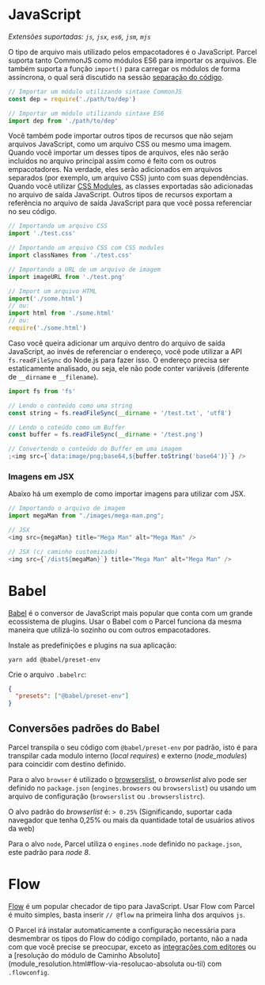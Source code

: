 # JavaScript

_Extensões suportadas: `js`, `jsx`, `es6`, `jsm`, `mjs`_

O tipo de arquivo mais utilizado pelos empacotadores é o JavaScript. Parcel suporta tanto CommonJS como módulos ES6 para importar os arquivos. Ele também suporta a função `import()` para carregar os módulos de forma assíncrona, o qual será discutido na sessão [separação do código](code_splitting.html).

```javascript
// Importar um módulo utilizando sintaxe CommonJS
const dep = require('./path/to/dep')

// Importar um módulo utilizando sintaxe ES6
import dep from './path/to/dep'
```

Você também pode importar outros tipos de recursos que não sejam arquivos JavaScript, como um arquivo CSS ou mesmo uma imagem. Quando você importar um desses tipos de arquivos, eles não serão incluídos no arquivo principal assim como é feito com os outros empacotadores. Na verdade, eles serão adicionados em arquivos separados (por exemplo, um arquivo CSS) junto com suas dependências. Quando você utilizar [CSS Modules](https://github.com/css-modules/css-modules), as classes exportadas são adicionadas no arquivo de saída JavaScript. Outros tipos de recursos exportam a referência no arquivo de saída JavaScript para que você possa referenciar no seu código.

```javascript
// Importando um arquivo CSS
import './test.css'

// Importando um arquivo CSS com CSS modules
import classNames from './test.css'

// Importando a URL de um arquivo de imagem
import imageURL from './test.png'

// Import um arquivo HTML
import('./some.html')
// ou:
import html from './some.html'
// ou:
require('./some.html')
```

Caso você queira adicionar um arquivo dentro do arquivo de saída JavaScript, ao invés de referenciar o endereço, você pode utilizar a API `fs.readFileSync` do Node.js para fazer isso. O endereço precisa ser estaticamente analisado, ou seja, ele não pode conter variáveis (diferente de `__dirname` e `__filename`).

```javascript
import fs from 'fs'

// Lendo o conteúdo como uma string
const string = fs.readFileSync(__dirname + '/test.txt', 'utf8')

// Lendo o coteúdo como um Buffer
const buffer = fs.readFileSync(__dirname + '/test.png')

// Convertendo o conteúdo do Buffer em uma imagem
;<img src={`data:image/png;base64,${buffer.toString('base64')}`} />
```

### Imagens em JSX

Abaixo há um exemplo de como importar imagens para utilizar com JSX.

```js
// Importando o arquivo de imagem
import megaMan from "./images/mega-man.png";

// JSX
<img src={megaMan} title="Mega Man" alt="Mega Man" />

// JSX (c/ caminho customizado)
<img src={`/dist${megaMan}`} title="Mega Man" alt="Mega Man" />
```

# Babel

[Babel](https://babeljs.io) é o conversor de JavaScript mais popular que conta com um grande ecossistema de plugins. Usar o Babel com o Parcel funciona da mesma maneira que utilizá-lo sozinho ou com outros empacotadores.

Instale as predefinições e plugins na sua aplicação:

```shell
yarn add @babel/preset-env
```

Crie o arquivo `.babelrc`:

```json
{
  "presets": ["@babel/preset-env"]
}
```

## Conversões padrões do Babel

Parcel transpila o seu código com `@babel/preset-env` por padrão, isto é para transpilar cada modulo interno (_local requires_) e externo (_node_modules_) para coincidir com destino definido.

Para o alvo `browser` é utilizado o [browserslist](https://github.com/browserslist/browserslist), o _browserlist_ alvo pode ser definido no `package.json` (`engines.browsers` ou `browserslist`) ou usando um arquivo de configuração (`browserslist` ou `.browserslistrc`).

O alvo padrão do _browserlist_ é: `> 0.25%` (Significando, suportar cada navegador que tenha 0,25% ou mais da quantidade total de usuários ativos da web)

Para o alvo `node`, Parcel utiliza o `engines.node` definido no `package.json`, este padrão para _node 8_.

# Flow

[Flow](https://flow.org/) é um popular checador de tipo para JavaScript. Usar Flow com Parcel é muito simples, basta inserir `// @flow` na primeira linha dos arquivos `js`.

O Parcel irá instalar automaticamente a configuração necessária para desmembrar os tipos do Flow do código compilado, portanto, não a nada com que você precise se preocupar, exceto as [integrações com editores](https://flow.org/en/docs/editors/) ou a [resolução do módulo de Caminho Absoluto](module_resolution.html#flow-via-resolucao-absoluta ou-til) com `.flowconfig`.
